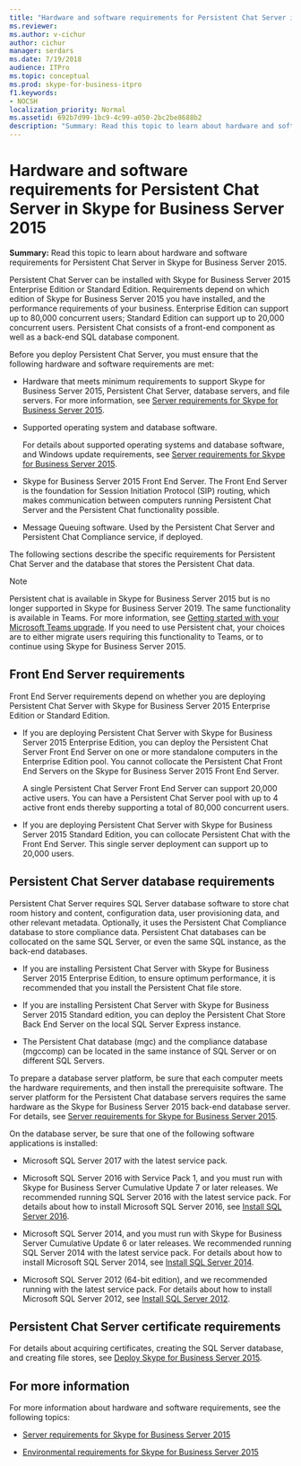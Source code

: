 ```yaml
---
title: "Hardware and software requirements for Persistent Chat Server in Skype for Business Server 2015"
ms.reviewer: 
ms.author: v-cichur
author: cichur
manager: serdars
ms.date: 7/19/2018
audience: ITPro
ms.topic: conceptual
ms.prod: skype-for-business-itpro
f1.keywords:
- NOCSH
localization_priority: Normal
ms.assetid: 692b7d99-1bc9-4c99-a050-2bc2be8688b2
description: "Summary: Read this topic to learn about hardware and software requirements for Persistent Chat Server in Skype for Business Server 2015."
---
```


# Hardware and software requirements for Persistent Chat Server in Skype for Business Server 2015
 
**Summary:** Read this topic to learn about hardware and software requirements for Persistent Chat Server in Skype for Business Server 2015.
  
Persistent Chat Server can be installed with Skype for Business Server 2015 Enterprise Edition or Standard Edition. Requirements depend on which edition of Skype for Business Server 2015 you have installed, and the performance requirements of your business. Enterprise Edition can support up to 80,000 concurrent users; Standard Edition can support up to 20,000 concurrent users. Persistent Chat consists of a front-end component as well as a back-end SQL database component.
  
Before you deploy Persistent Chat Server, you must ensure that the following hardware and software requirements are met:
  
- Hardware that meets minimum requirements to support Skype for Business Server 2015, Persistent Chat Server, database servers, and file servers. For more information, see [Server requirements for Skype for Business Server 2015](../../plan-your-deployment/requirements-for-your-environment/server-requirements.md).
    
- Supported operating system and database software.
    
    For details about supported operating systems and database software, and Windows update requirements, see [Server requirements for Skype for Business Server 2015](../../plan-your-deployment/requirements-for-your-environment/server-requirements.md).
    
- Skype for Business Server 2015 Front End Server. The Front End Server is the foundation for Session Initiation Protocol (SIP) routing, which makes communication between computers running Persistent Chat Server and the Persistent Chat functionality possible. 
    
- Message Queuing software. Used by the Persistent Chat Server and Persistent Chat Compliance service, if deployed.
    
The following sections describe the specific requirements for Persistent Chat Server and the database that stores the Persistent Chat data.

> [!NOTE] 
> Persistent chat is available in Skype for Business Server 2015 but is no longer supported in Skype for Business Server 2019. The same functionality is available in Teams. For more information, see [Getting started with your Microsoft Teams upgrade](/microsoftteams/upgrade-start-here). If you need to use Persistent chat, your choices are to either migrate users requiring this functionality to Teams, or to continue using Skype for Business Server 2015. 
  
## Front End Server requirements

Front End Server requirements depend on whether you are deploying Persistent Chat Server with Skype for Business Server 2015 Enterprise Edition or Standard Edition.
  
- If you are deploying Persistent Chat Server with Skype for Business Server 2015 Enterprise Edition, you can deploy the Persistent Chat Server Front End Server on one or more standalone computers in the Enterprise Edition pool. You cannot collocate the Persistent Chat Front End Servers on the Skype for Business Server 2015 Front End Server. 
    
    A single Persistent Chat Server Front End Server can support 20,000 active users. You can have a Persistent Chat Server pool with up to 4 active front ends thereby supporting a total of 80,000 concurrent users. 
    
- If you are deploying Persistent Chat Server with Skype for Business Server 2015 Standard Edition, you can collocate Persistent Chat with the Front End Server. This single server deployment can support up to 20,000 users. 
    
## Persistent Chat Server database requirements

Persistent Chat Server requires SQL Server database software to store chat room history and content, configuration data, user provisioning data, and other relevant metadata. Optionally, it uses the Persistent Chat Compliance database to store compliance data. Persistent Chat databases can be collocated on the same SQL Server, or even the same SQL instance, as the back-end databases. 
  
- If you are installing Persistent Chat Server with Skype for Business Server 2015 Enterprise Edition, to ensure optimum performance, it is recommended that you install the Persistent Chat file store.
    
- If you are installing Persistent Chat Server with Skype for Business Server 2015 Standard edition, you can deploy the Persistent Chat Store Back End Server on the local SQL Server Express instance.
    
- The Persistent Chat database (mgc) and the compliance database (mgccomp) can be located in the same instance of SQL Server or on different SQL Servers.
    
To prepare a database server platform, be sure that each computer meets the hardware requirements, and then install the prerequisite software. The server platform for the Persistent Chat database servers requires the same hardware as the Skype for Business Server 2015 back-end database server. For details, see [Server requirements for Skype for Business Server 2015](../../plan-your-deployment/requirements-for-your-environment/server-requirements.md).
  
On the database server, be sure that one of the following software applications is installed:

- Microsoft SQL Server 2017 with the latest service pack.

- Microsoft SQL Server 2016 with Service Pack 1, and you must run with Skype for Business Server Cumulative Update 7 or later releases. We recommended running SQL Server 2016 with the latest service pack. For details about how to install Microsoft SQL Server 2016, see [Install SQL Server 2016](/sql/database-engine/install-windows/install-sql-server?view=sql-server-2016).

- Microsoft SQL Server 2014, and you must run with Skype for Business Server Cumulative Update 6 or later releases. We recommended running SQL Server 2014 with the latest service pack. For details about how to install Microsoft SQL Server 2014, see [Install SQL Server 2014](/sql/database-engine/install-windows/install-sql-server?view=sql-server-2014).

- Microsoft SQL Server 2012 (64-bit edition), and we recommended running with the latest service pack. For details about how to install Microsoft SQL Server 2012, see [Install SQL Server 2012](/previous-versions/sql/sql-server-2012/bb500395(v=sql.110)).

## Persistent Chat Server certificate requirements

For details about acquiring certificates, creating the SQL Server database, and creating file stores, see [Deploy Skype for Business Server 2015](../../deploy/deploy.md). 
  
## For more information

For more information about hardware and software requirements, see the following topics:
  
- [Server requirements for Skype for Business Server 2015](../../plan-your-deployment/requirements-for-your-environment/server-requirements.md)
    
- [Environmental requirements for Skype for Business Server 2015](../../plan-your-deployment/requirements-for-your-environment/environmental-requirements.md)
